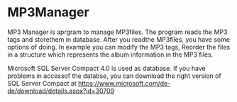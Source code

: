 # MP3Manager
MP3 Manager is aprgram to manage MP3files.
The program reads the MP3 tags and storethem in database. After you readthe MP3files, you have some options of doing.
In example you can modify the MP3 tags, Reorder the files in a structure which represents the album information in the MP3 files.

Microsoft SQL Server Compact 4.0 is used as database. If you have problems in accessof the databse, you can download the right version of SQL Server Compact at https://www.microsoft.com/de-de/download/details.aspx?id=30709

